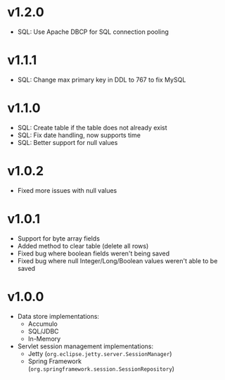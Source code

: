 # v1.2.0

* SQL: Use Apache DBCP for SQL connection pooling

# v1.1.1

* SQL: Change max primary key in DDL to 767 to fix MySQL

# v1.1.0

* SQL: Create table if the table does not already exist
* SQL: Fix date handling, now supports time
* SQL: Better support for null values

# v1.0.2

* Fixed more issues with null values

# v1.0.1

* Support for byte array fields
* Added method to clear table (delete all rows)
* Fixed bug where boolean fields weren't being saved
* Fixed bug where null Integer/Long/Boolean values weren't able to be saved

# v1.0.0

* Data store implementations:
  * Accumulo
  * SQL/JDBC
  * In-Memory
* Servlet session management implementations:
  * Jetty (`org.eclipse.jetty.server.SessionManager`)
  * Spring Framework (`org.springframework.session.SessionRepository`)
